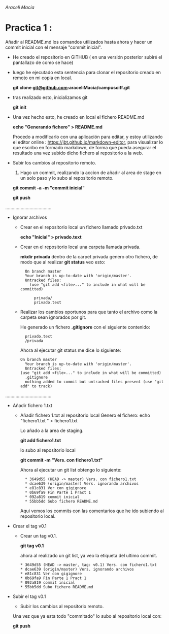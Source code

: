   *Araceli Macía* 
# Practica 1 :  

Añadir al README.md los comandos utilizados hasta ahora y hacer un commit inicial con el mensaje "commit inicial".  

 - He creado el repositorio en GITHUB ( en una versión posterior subiré el pantallazo de como se hace)
- luego he ejecutado esta sentencia para clonar el repositorio creado en remoto en mi copia en local.

  **git clone git@github.com:araceliMacia/campusciff.git** 
  
- tras realizado esto, inicializamos git
 
  **git init** 

- Una vez hecho esto, he creado en local el fichero README.md

  **echo "Generando fichero" > README.md**
   
   Procedo a modificarlo con una aplicación para editar,  y estoy utilizando el editor online : https://jbt.github.io/markdown-editor,  para visualizar lo que escribo en formado markdown, de forma que pueda asegurar el resultado una vez subido dicho fichero al repositorio a la web.

- Subir los cambios al repositorio remoto.
	1. Hago un commit, realizando la accion de añadir al area de stage en un solo paso y lo subo al repositorio remoto.
	
  **git commit -a -m "commit inicial"**
  
  **git push**

....................................

  - Ignorar archivos
  	* Crear en el repositorio local un fichero llamado privado.txt
  	
  		**echo "Inicial" > privado.text**
           
    * Crear en el repositorio local una carpeta llamada privada.
  
         **mkdir privada**
         dentro de la carpet privada genero otro fichero, de modo que al realizar **git status** veo esto:
         
         	On branch master
            Your branch is up-to-date with 'origin/master'.
            Untracked files:
              (use "git add <file>..." to include in what will be committed)

                privada/
                privado.text
    
    * Realizar los cambios oportunos para que tanto el archivo como la carpeta sean ignorados por git.
    
      He generado un fichero **.gitignore** con el siguiente contenido:
        
        	privado.text
		 	/privada
	
      Ahora al ejecutar git status me dice lo siguiente:
      
          On branch master
			Your branch is up-to-date with 'origin/master'.
        	Untracked files:
          (use "git add <file>..." to include in what will be committed)	
            .gitignore
            nothing added to commit but untracked files present (use "git add" to track)

....................................
- Añadir fichero 1.txt
	* Añadir fichero 1.txt al repositorio local
		 Genero el fichero:
		 echo "fichero1.txt " > fichero1.txt
         
		 Lo añado a la area de staging.
		 
         **git add fichero1.txt**
         
         lo subo al repositorio local
         
         **git commit -m "Vers. con fichero1.txt"**

		 Ahora al ejecutar un git list obtengo lo siguiente:
         
		 	* 3649d55 (HEAD -> master) Vers. con fichero1.txt
			* dcae639 (origin/master) Vers. ignorando archivos
			* e81c831 Ver con gigignore
			* 0b69fa9 Fin Parte 1 Pract 1
			* 092a819 commit inicial
			* 55bb5dd Subo fichero README.md
		
		Aqui vemos los commits con las comentarios que he ido subiendo al repositorio local.

- Crear el tag v0.1
	* Crear un tag v0.1.
	
		**git tag v0.1**
        
		ahora al realizado un git list, ya veo la etiqueta del ultimo commit.

          * 3649d55 (HEAD -> master, tag: v0.1) Vers. con fichero1.txt
          * dcae639 (origin/master) Vers. ignorando archivos
          * e81c831 Ver con gigignore
          * 0b69fa9 Fin Parte 1 Pract 1
          * 092a819 commit inicial
          * 55bb5dd Subo fichero README.md

- Subir el tag v0.1
	* Subir los cambios al repositorio remoto.

	Una vez que ya esta todo "commitado" lo subo al repositorio local con:
    
	**git push**
